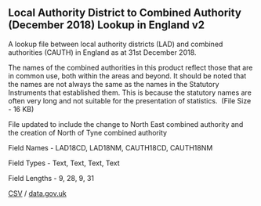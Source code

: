 ## Local Authority District to Combined Authority (December 2018) Lookup in England v2

A
lookup file between local authority districts (LAD) and combined authorities
(CAUTH) in England as at 31st December 2018. 


The names of
the combined authorities in this product reflect those that are in common use,
both within the areas and beyond. It should be noted that the names are not
always the same as the names in the Statutory Instruments that established
them. This is because the statutory names are often very long and not suitable
for the presentation of statistics.  (File Size - 16 KB) 

File updated to include the change to North East combined authority and the creation of North of Tyne combined authority

Field Names - LAD18CD, LAD18NM, CAUTH18CD,
CAUTH18NM

Field Types - Text, Text, Text, Text

Field Lengths - 9, 28, 9, 31

[CSV](../csv/076.csv) / [data.gov.uk](https://data.gov.uk/dataset/a0d30950-6bfa-4eee-8d06-547d0151ad1e/local-authority-district-to-combined-authority-december-2018-lookup-in-england-v2)

